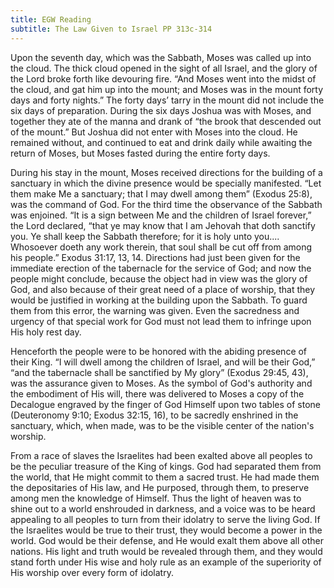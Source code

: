 ```yaml
---
title: EGW Reading
subtitle: The Law Given to Israel PP 313c-314
---
```


Upon the seventh day, which was the Sabbath, Moses was called up into the cloud. The thick cloud opened in the sight of all Israel, and the glory of the Lord broke forth like devouring fire. “And Moses went into the midst of the cloud, and gat him up into the mount; and Moses was in the mount forty days and forty nights.” The forty days’ tarry in the mount did not include the six days of preparation. During the six days Joshua was with Moses, and together they ate of the manna and drank of “the brook that descended out of the mount.” But Joshua did not enter with Moses into the cloud. He remained without, and continued to eat and drink daily while awaiting the return of Moses, but Moses fasted during the entire forty days.

During his stay in the mount, Moses received directions for the building of a sanctuary in which the divine presence would be specially manifested. “Let them make Me a sanctuary; that I may dwell among them” (Exodus 25:8), was the command of God. For the third time the observance of the Sabbath was enjoined. “It is a sign between Me and the children of Israel forever,” the Lord declared, “that ye may know that I am Jehovah that doth sanctify you. Ye shall keep the Sabbath therefore; for it is holy unto you.... Whosoever doeth any work therein, that soul shall be cut off from among his people.” Exodus 31:17, 13, 14. Directions had just been given for the immediate erection of the tabernacle for the service of God; and now the people might conclude, because the object had in view was the glory of God, and also because of their great need of a place of worship, that they would be justified in working at the building upon the Sabbath. To guard them from this error, the warning was given. Even the sacredness and urgency of that special work for God must not lead them to infringe upon His holy rest day.

Henceforth the people were to be honored with the abiding presence of their King. “I will dwell among the children of Israel, and will be their God,” “and the tabernacle shall be sanctified by My glory” (Exodus 29:45, 43), was the assurance given to Moses. As the symbol of God's authority and the embodiment of His will, there was delivered to Moses a copy of the Decalogue engraved by the finger of God Himself upon two tables of stone (Deuteronomy 9:10; Exodus 32:15, 16), to be sacredly enshrined in the sanctuary, which, when made, was to be the visible center of the nation's worship.

From a race of slaves the Israelites had been exalted above all peoples to be the peculiar treasure of the King of kings. God had separated them from the world, that He might commit to them a sacred trust. He had made them the depositaries of His law, and He purposed, through them, to preserve among men the knowledge of Himself. Thus the light of heaven was to shine out to a world enshrouded in darkness, and a voice was to be heard appealing to all peoples to turn from their idolatry to serve the living God. If the Israelites would be true to their trust, they would become a power in the world. God would be their defense, and He would exalt them above all other nations. His light and truth would be revealed through them, and they would stand forth under His wise and holy rule as an example of the superiority of His worship over every form of idolatry.